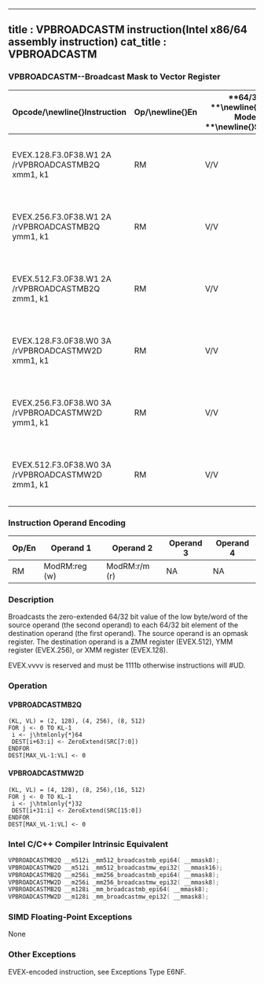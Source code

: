 ----------------------------
title : VPBROADCASTM instruction(Intel x86/64 assembly instruction)
cat_title : VPBROADCASTM
----------------------------
### VPBROADCASTM--Broadcast Mask to Vector Register 


|**Opcode/**\newline{}**Instruction**|**Op/**\newline{}**En**|**64/32 **\newline{}**bit Mode **\newline{}**Support**|**CPUID **\newline{}**Feature **\newline{}**Flag**|**Description**|
|------------------------------------|-----------------------|------------------------------------------------------|--------------------------------------------------|---------------|
|EVEX.128.F3.0F38.W1 2A /rVPBROADCASTMB2Q xmm1, k1|RM |V/V |AVX512VLAVX512CD|Broadcast low byte value in k1 to two locations in xmm1.|
|EVEX.256.F3.0F38.W1 2A /rVPBROADCASTMB2Q ymm1, k1|RM |V/V |AVX512VLAVX512CD|Broadcast low byte value in k1 to four locations in ymm1.|
|EVEX.512.F3.0F38.W1 2A /rVPBROADCASTMB2Q zmm1, k1|RM |V/V |AVX512CD|Broadcast low byte value in k1 to eight locations in zmm1.|
|EVEX.128.F3.0F38.W0 3A /rVPBROADCASTMW2D xmm1, k1|RM |V/V |AVX512VLAVX512CD|Broadcast low word value in k1 to four locations in xmm1.|
|EVEX.256.F3.0F38.W0 3A /rVPBROADCASTMW2D ymm1, k1|RM |V/V |AVX512VLAVX512CD|Broadcast low word value in k1 to eight locations in ymm1.|
|EVEX.512.F3.0F38.W0 3A /rVPBROADCASTMW2D zmm1, k1|RM |V/V |AVX512CD|Broadcast low word value in k1 to sixteen locations in zmm1.|
### Instruction Operand Encoding


|Op/En|Operand 1|Operand 2|Operand 3|Operand 4|
|-----|---------|---------|---------|---------|
|RM|ModRM:reg (w)|ModRM:r/m (r)|NA|NA|
### Description


Broadcasts the zero-extended 64/32 bit value of the low byte/word of the source operand (the second operand) to each 64/32 bit element of the destination operand (the first operand). The source operand is an opmask register. The destination operand is a ZMM register (EVEX.512), YMM register (EVEX.256), or XMM register (EVEX.128).

EVEX.vvvv is reserved and must be 1111b otherwise instructions will #UD.


### Operation
#### VPBROADCASTMB2Q
```info-verb
(KL, VL) = (2, 128), (4, 256), (8, 512)
FOR j  <- 0 TO KL-1
 i <-  j\htmlonly{*}64
 DEST[i+63:i] <-  ZeroExtend(SRC[7:0])
ENDFOR
DEST[MAX_VL-1:VL] <-  0
```
#### VPBROADCASTMW2D
```info-verb
(KL, VL) = (4, 128), (8, 256),(16, 512)
FOR j  <- 0 TO KL-1
 i <-  j\htmlonly{*}32
 DEST[i+31:i] <-  ZeroExtend(SRC[15:0])
ENDFOR
DEST[MAX_VL-1:VL] <-  0
```

### Intel C/C++ Compiler Intrinsic Equivalent

```cpp
VPBROADCASTMB2Q __m512i _mm512_broadcastmb_epi64( __mmask8);
VPBROADCASTMW2D __m512i _mm512_broadcastmw_epi32( __mmask16);
VPBROADCASTMB2Q __m256i _mm256_broadcastmb_epi64( __mmask8);
VPBROADCASTMW2D __m256i _mm256_broadcastmw_epi32( __mmask8);
VPBROADCASTMB2Q __m128i _mm_broadcastmb_epi64( __mmask8);
VPBROADCASTMW2D __m128i _mm_broadcastmw_epi32( __mmask8);
```
### SIMD Floating-Point Exceptions


None

### Other Exceptions


EVEX-encoded instruction, see Exceptions Type E6NF.

